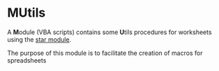 # MUtils
A **M**odule (VBA scripts) contains some **U**tils procedures for worksheets using the [star module](http://www.openoffice.org/api/docs/common/ref/com/sun/star/module-ix.html).

The purpose of this module is to facilitate the creation of macros for spreadsheets
